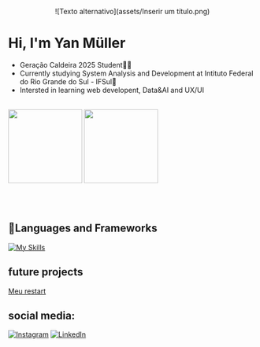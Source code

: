 <p align="center">
    ![Texto alternativo](assets/Inserir um título.png)
</p>
<h1>Hi, I'm Yan Müller</h1>
<ul>
    <li>Geração Caldeira 2025 Student🚀🔥</li>
    <li>Currently studying System Analysis and Development at Intituto Federal do Rio Grande do Sul - IFSul💚</li>
    <li>Intersted in learning web developent, Data&AI and UX/UI</li>
</ul>
<br/>
<div style="height: 200px;">
    <img src="https://github-readme-stats.vercel.app/api?username=yanmullerwk&show_icons=true&rank_icon=github&theme=prussian&locale=pt-br&hide=contribs&include_all_commits=true&bg_color=00000000"style="height: 150px;">
    <img src="https://github-readme-stats.vercel.app/api/top-langs/?username=yanmullerwk&theme=prussian&locale=pt-br&layout=donut&bg_color=00000000" style="height: 150px;">
</div>

<h2>📃Languages and Frameworks</h2>

[![My Skills](https://skillicons.dev/icons?i=php,laravel,mysql,java,spring,ts,js,html,css,nodejs)](https://skillicons.dev)

<h2>future projects</h2>
<a href= "https://github.com/yanmullerwk/My-journey">Meu restart</a>
<br/>

<h2>social media:</h2>

[![Instagram](https://img.shields.io/badge/Instagram-%23E4405F.svg?style=for-the-badge&logo=Instagram&logoColor=white)](https://instagram.com/yanm.jpg)
[![LinkedIn](https://img.shields.io/badge/linkedin-%230077B5.svg?style=for-the-badge&logo=linkedin&logoColor=white)](https://linkedin.com/in/yan-muller-ym)
